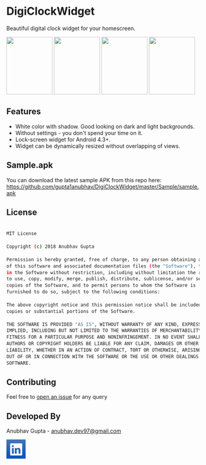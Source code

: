 # DigiClockWidget

Beautiful digital clock widget for your homescreen.

 <img src="https://github.com/gupta1anubhav/DigiClockWidget/tree/master/Screenshots/Screenshot_2018-06-03-01-46-07-864_com.miui.home.png"  height="150" width="120"/>
  <img src="https://github.com/gupta1anubhav/DigiClockWidget/tree/master/Screenshots/Screenshot_2018-06-03-01-50-11-259_com.anubhav87.clockwidget.png"  height="150" width="120"/>
   <img src="https://github.com/gupta1anubhav/DigiClockWidget/tree/master/Screenshots/Screenshot_2018-06-03-01-55-50-684_com.miui.home.png"  height="150" width="120"/>
    <img src="https://github.com/gupta1anubhav/DigiClockWidget/tree/master/Screenshots/Screenshot_2018-06-03-01-59-16-182_com.miui.home.png"  height="150" width="120"/>

## Features
 
 * White color with shadow. Good looking on dark and light backgrounds.
 * Without settings - you don't spend your time on it.
 * Lock-screen widget for Android 4.3+.
 * Widget can be dynamically resized without overlapping of views. 


## Sample.apk
You can download the latest sample APK from this repo here: https://github.com/gupta1anubhav/DigiClockWidget/master/Sample/sample.apk

License
-------
```sh

MIT License

Copyright (c) 2018 Anubhav Gupta

Permission is hereby granted, free of charge, to any person obtaining a copy
of this software and associated documentation files (the "Software"), to deal
in the Software without restriction, including without limitation the rights
to use, copy, modify, merge, publish, distribute, sublicense, and/or sell
copies of the Software, and to permit persons to whom the Software is
furnished to do so, subject to the following conditions:

The above copyright notice and this permission notice shall be included in all
copies or substantial portions of the Software.

THE SOFTWARE IS PROVIDED "AS IS", WITHOUT WARRANTY OF ANY KIND, EXPRESS OR
IMPLIED, INCLUDING BUT NOT LIMITED TO THE WARRANTIES OF MERCHANTABILITY,
FITNESS FOR A PARTICULAR PURPOSE AND NONINFRINGEMENT. IN NO EVENT SHALL THE
AUTHORS OR COPYRIGHT HOLDERS BE LIABLE FOR ANY CLAIM, DAMAGES OR OTHER
LIABILITY, WHETHER IN AN ACTION OF CONTRACT, TORT OR OTHERWISE, ARISING FROM,
OUT OF OR IN CONNECTION WITH THE SOFTWARE OR THE USE OR OTHER DEALINGS IN THE
SOFTWARE.

```

## Contributing

Feel free to [open an issue](https://github.com/gupta1anubhav/DigiClockWidget/issues) for any query

Developed By
--------------------

Anubhav Gupta - <anubhav.dev97@gmail.com>

<a href="https://www.linkedin.com/in/anubhav-gupta-453116156/">
  <img alt="Follow me on linked In"
   src="https://github.com/faheema/img/blob/master/ln.png"  height="50" width="50"/>